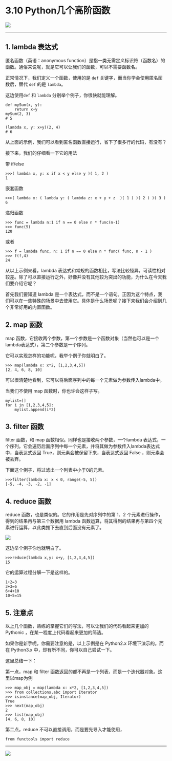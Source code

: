 # 3.10 Python几个高阶函数

![](http://image.iswbm.com/20200602135014.png)

---

## 1. lambda 表达式

匿名函数（英语：anonymous function）是指一类无需定义标识符（函数名）的函数。通俗来说呢，就是它可以让我们的函数，可以不需要函数名。

正常情况下，我们定义一个函数，使用的是 `def` 关键字，而当你学会使用匿名函数后，替代 `def` 的是 `lambda`。

这边使用`def` 和 `lambda` 分别举个例子，你很快就能理解。

```
def mySum(x, y):
    return x+y
mySum(2, 3)
# 5

(lambda x, y: x+y)(2, 4)
# 6
```

从上面的示例，我们可以看到匿名函数直接运行，省下了很多行的代码，有没有？

接下来，我们的仔细看一下它的用法

带 if/else

```
>>>( lambda x, y: x if x < y else y )( 1, 2 )
1
```

嵌套函数

```
>>>( lambda x: ( lambda y: ( lambda z: x + y + z  )( 1 ) )( 2 ) )( 3 )
6
```

递归函数

```
>>> func = lambda n:1 if n == 0 else n * func(n-1)
>>> func(5)
120
```

或者

```
>>> f = lambda func, n: 1 if n == 0 else n * func( func, n - 1 )
>>> f(f,4)
24
```

从以上示例来看，lambda 表达式和常规的函数相比，写法比较怪异，可读性相对较差。除了可以直接运行之外，好像并没有其他较为突出的功能，为什么在今天我们要介绍它呢？

首先我们要知道 lambda 是一个表达式，而不是一个语句。正因为这个特点，我们可以在一些特殊的场景中去使用它。具体是什么场景呢？接下来我们会介绍到几个非常好用的内置函数。

## 2. map 函数

map 函数，它接收两个参数，第一个参数是一个函数对象（当然也可以是一个lambda表达式），第二个参数是一个序列。

它可以实现怎样的功能呢，我举个例子你就明白了。

```
>>> map(lambda x: x*2, [1,2,3,4,5])
[2, 4, 6, 8, 10]
```

可以很清楚地看到，它可以将后面序列中的每一个元素做为参数传入lambda中。

当我们不使用 map 函数时，你也许会这样子写。

```
mylist=[]
for i in [1,2,3,4,5]:
    mylist.append(i*2)
```

## 3. filter 函数

filter 函数，和 map 函数相似。同样也是接收两个参数，一个lambda 表达式，一个序列。它会遍历后面序列中每一个元素，并将其做为参数传入lambda表达式中，当表达式返回 True，则元素会被保留下来，当表达式返回 False ，则元素会被丢弃。

下面这个例子，将过滤出一个列表中小于0的元素。

```
>>>filter(lambda x: x < 0, range(-5, 5))
[-5, -4, -3, -2, -1]
```

## 4. reduce 函数

reduce 函数，也是类似的。它的作用是先对序列中的第 1、2 个元素进行操作，得到的结果再与第三个数据用 lambda 函数运算，将其得到的结果再与第四个元素进行运算，以此类推下去直到后面没有元素了。

![](http://image.iswbm.com/20200930175131.png)

这边举个例子你也就明白了。

```
>>>reduce(lambda x,y: x+y, [1,2,3,4,5])
15
```

它的运算过程分解一下是这样的。

```
1+2=3
3+3=6
6+4+10
10+5=15
```

## 5. 注意点

以上几个函数，熟练的掌握它们的写法，可以让我们的代码看起来更加的 Pythonic ，在某一程度上代码看起来更加的简洁。

如果你是新手呢，你需要注意的是，以上示例是在 Python2.x 环境下演示的。而在 Python3.x 中，却有所不同，你可以自己尝试一下。

这里总结一下：

第一点，map 和 filter 函数返回的都不再是一个列表，而是一个迭代器对象。这里以map为例

```
>>> map_obj = map(lambda x: x*2, [1,2,3,4,5])
>>> from collections.abc import Iterator
>>> isinstance(map_obj, Iterator)
True
>>> next(map_obj)
2
>>> list(map_obj)
[4, 6, 8, 10]
```

第二点，reduce 不可以直接调用，而是要先导入才能使用，

```
from functools import reduce
```



---

![](http://image.iswbm.com/20200607174235.png)